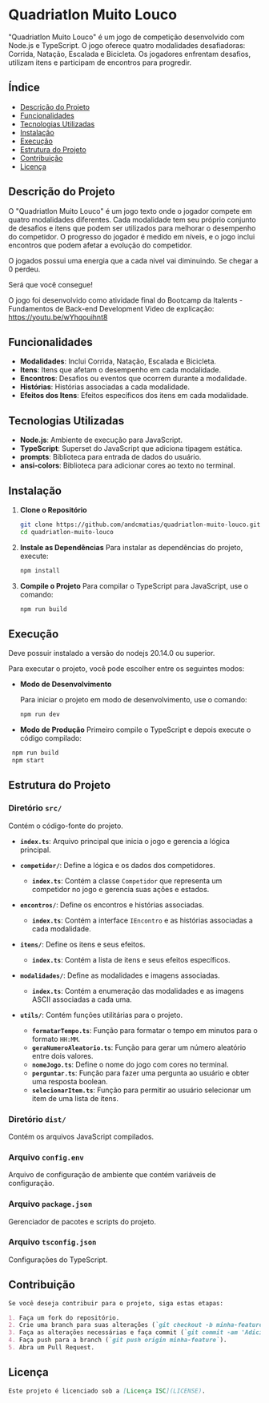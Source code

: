 # Quadriatlon Muito Louco

"Quadriatlon Muito Louco" é um jogo de competição desenvolvido com Node.js e TypeScript. O jogo oferece quatro modalidades desafiadoras: Corrida, Natação, Escalada e Bicicleta. Os jogadores enfrentam desafios, utilizam itens e participam de encontros para progredir.

## Índice

- [Descrição do Projeto](#descrição-do-projeto)
- [Funcionalidades](#funcionalidades)
- [Tecnologias Utilizadas](#tecnologias-utilizadas)
- [Instalação](#instalação)
- [Execução](#execução)
- [Estrutura do Projeto](#estrutura-do-projeto)
- [Contribuição](#contribuição)
- [Licença](#licença)

## Descrição do Projeto

O "Quadriatlon Muito Louco" é um jogo texto onde o jogador compete em quatro modalidades diferentes. Cada modalidade tem seu próprio conjunto de desafios e itens que podem ser utilizados para melhorar o desempenho do competidor. O progresso do jogador é medido em níveis, e o jogo inclui encontros que podem afetar a evolução do competidor.

O jogados possui uma energia que a cada nivel vai diminuindo. Se chegar a 0 perdeu.

Será que você consegue!

O jogo foi desenvolvido como atividade final do Bootcamp da Italents - Fundamentos de Back-end Development
Video de explicação: https://youtu.be/wYhqouihnt8
 
## Funcionalidades

- **Modalidades**: Inclui Corrida, Natação, Escalada e Bicicleta.
- **Itens**: Itens que afetam o desempenho em cada modalidade.
- **Encontros**: Desafios ou eventos que ocorrem durante a modalidade.
- **Histórias**: Histórias associadas a cada modalidade.
- **Efeitos dos Itens**: Efeitos específicos dos itens em cada modalidade.

## Tecnologias Utilizadas

- **Node.js**: Ambiente de execução para JavaScript.
- **TypeScript**: Superset do JavaScript que adiciona tipagem estática.
- **prompts**: Biblioteca para entrada de dados do usuário.
- **ansi-colors**: Biblioteca para adicionar cores ao texto no terminal.

## Instalação

1. **Clone o Repositório**

   ```bash
   git clone https://github.com/andcmatias/quadriatlon-muito-louco.git
   cd quadriatlon-muito-louco
   ```

2. **Instale as Dependências**
   Para instalar as dependências do projeto, execute:
   ```bash
   npm install
   ```
3. **Compile o Projeto**
   Para compilar o TypeScript para JavaScript, use o comando:
   ```bash
   npm run build
   ```

## Execução
Deve possuir instalado a versão do nodejs 20.14.0 ou superior.

Para executar o projeto, você pode escolher entre os seguintes modos:

- **Modo de Desenvolvimento**

  Para iniciar o projeto em modo de desenvolvimento, use o comando:

  ```bash
  npm run dev
  ```

- **Modo de Produção**
  Primeiro compile o TypeScript e depois execute o código compilado:

```bash
 npm run build
 npm start
```

## Estrutura do Projeto

### Diretório `src/`

Contém o código-fonte do projeto.

- **`index.ts`**: Arquivo principal que inicia o jogo e gerencia a lógica principal.
- **`competidor/`**: Define a lógica e os dados dos competidores.

  - **`index.ts`**: Contém a classe `Competidor` que representa um competidor no jogo e gerencia suas ações e estados.

- **`encontros/`**: Define os encontros e histórias associadas.

  - **`index.ts`**: Contém a interface `IEncontro` e as histórias associadas a cada modalidade.

- **`itens/`**: Define os itens e seus efeitos.

  - **`index.ts`**: Contém a lista de itens e seus efeitos específicos.

- **`modalidades/`**: Define as modalidades e imagens associadas.

  - **`index.ts`**: Contém a enumeração das modalidades e as imagens ASCII associadas a cada uma.

- **`utils/`**: Contém funções utilitárias para o projeto.
  - **`formatarTempo.ts`**: Função para formatar o tempo em minutos para o formato `HH:MM`.
  - **`geraNumeroAleatorio.ts`**: Função para gerar um número aleatório entre dois valores.
  - **`nomeJogo.ts`**: Define o nome do jogo com cores no terminal.
  - **`perguntar.ts`**: Função para fazer uma pergunta ao usuário e obter uma resposta boolean.
  - **`selecionarItem.ts`**: Função para permitir ao usuário selecionar um item de uma lista de itens.

### Diretório `dist/`

Contém os arquivos JavaScript compilados.

### Arquivo `config.env`

Arquivo de configuração de ambiente que contém variáveis de configuração.

### Arquivo `package.json`

Gerenciador de pacotes e scripts do projeto.

### Arquivo `tsconfig.json`

Configurações do TypeScript.

## Contribuição

```markdown
Se você deseja contribuir para o projeto, siga estas etapas:

1. Faça um fork do repositório.
2. Crie uma branch para suas alterações (`git checkout -b minha-feature`).
3. Faça as alterações necessárias e faça commit (`git commit -am 'Adiciona nova feature'`).
4. Faça push para a branch (`git push origin minha-feature`).
5. Abra um Pull Request.
```

## Licença

```markdown
Este projeto é licenciado sob a [Licença ISC](LICENSE).
```
